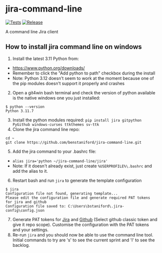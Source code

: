 # jira-command-line

[![Tests](https://github.com/benstaniford/jira-command-line/actions/workflows/test.yml/badge.svg)](https://github.com/benstaniford/jira-command-line/actions/workflows/test.yml)
[![Release](https://github.com/benstaniford/jira-command-line/actions/workflows/release.yml/badge.svg)](https://github.com/benstaniford/jira-command-line/actions/workflows/release.yml)

A command line Jira client

## How to install jira command line on windows
1. Install the latest 3.11 Python from:
* https://www.python.org/downloads/
* Remember to click the "Add python to path" checkbox during the install
* Note: Python 3.12 doesn't seem to work at the moment because one of the pip modules doesn't support it properly and crashes
2. Open a git4win bash terminal and check the version of python available is the native windows one you just installed:
```
$ python --version
Python 3.11.7
```
3. Install the python modules required:
`pip install jira gitpython PyGithub windows-curses ttkthemes sv-ttk`
4. Clone the jira command line repo:
```
cd ~
git clone https://github.com/benstaniford/jira-command-line.git
```
5. Add the jira command to your .bashrc file:
* `alias jira='python ~/jira-command-line/jira'`
* Note: If it doesn't already exist, just create `%USERPROFILE%\.bashrc` and add the alias to it.
6. Restart bash and run `jira` to generate the template configuration
```
$ jira
Configuration file not found, generating template...
Please edit the configuration file and generate required PAT tokens for jira and github
Configuration file saved to: C:\Users\bstaniford\.jira-config\config.json
```
7. Generate PAT tokens for [Jira](https://id.atlassian.com/manage-profile/security/api-tokens) and [Github](https://github.com/settings/tokens) (Select github classic token and give it repo scope). Customise the configuration with the PAT tokens and your settings.
8. Re-run `jira` and you should now be able to use the command line tool.  Initial commands to try are 's' to see the current sprint and 'l' to see the backlog.
